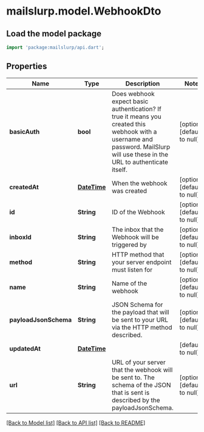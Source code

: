# mailslurp.model.WebhookDto

## Load the model package
```dart
import 'package:mailslurp/api.dart';
```

## Properties
Name | Type | Description | Notes
------------ | ------------- | ------------- | -------------
**basicAuth** | **bool** | Does webhook expect basic authentication? If true it means you created this webhook with a username and password. MailSlurp will use these in the URL to authenticate itself. | [optional] [default to null]
**createdAt** | [**DateTime**](DateTime) | When the webhook was created | [optional] [default to null]
**id** | **String** | ID of the Webhook | [optional] [default to null]
**inboxId** | **String** | The inbox that the Webhook will be triggered by | [optional] [default to null]
**method** | **String** | HTTP method that your server endpoint must listen for | [optional] [default to null]
**name** | **String** | Name of the webhook | [optional] [default to null]
**payloadJsonSchema** | **String** | JSON Schema for the payload that will be sent to your URL via the HTTP method described. | [optional] [default to null]
**updatedAt** | [**DateTime**](DateTime) |  | [default to null]
**url** | **String** | URL of your server that the webhook will be sent to. The schema of the JSON that is sent is described by the payloadJsonSchema. | [optional] [default to null]

[[Back to Model list]](../README#documentation-for-models) [[Back to API list]](../README#documentation-for-api-endpoints) [[Back to README]](../README)


